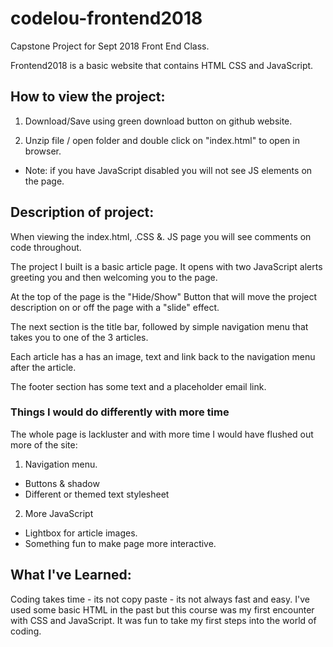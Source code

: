 # codelou-frontend2018
Capstone Project for Sept 2018 Front End Class.

Frontend2018 is a basic website that contains HTML CSS and JavaScript.

## How to view the project:
1. Download/Save using green download button on github website.

2. Unzip file / open folder and double click on "index.html" to open in browser.
  * Note: if you have JavaScript disabled you will not see JS elements on the page.


## Description of project:

When viewing the index.html, .CSS &. JS page you will see comments on code throughout.

The project I built is a basic article page.  It opens with two JavaScript alerts greeting you and then welcoming you to the page.

At the top of the page is the "Hide/Show" Button that will move the project description on or off the page with a "slide" effect.

The next section is the title bar, followed by simple navigation menu that takes you to one of the 3 articles.

Each article has a has an image, text and link back to the navigation menu after the article.

The footer section has some text and a placeholder email link.

### Things I would do differently with more time

The whole page is lackluster and with more time I would have flushed out more of the site:

1. Navigation menu.
  * Buttons & shadow
  * Different or themed text stylesheet

2. More JavaScript
  * Lightbox for article images.
  * Something fun to make page more interactive.


## What I've Learned:

Coding takes time - its not copy paste - its not always fast and easy.  I've used some basic HTML in the past but this course was my first encounter with CSS and JavaScript.  It was fun to take my first steps into the world of coding.

